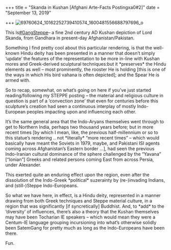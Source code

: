 +++
title = "Skanda in Kushan [Afghani Arte-Facts Postingxa0#2]"
date = "September 13, 2019"

+++
![69760624_10162252739410574_1600481556688797696_o](https://aryaakasha.files.wordpress.com/2019/09/69760624_10162252739410574_1600481556688797696_o.jpg?w=676)

This
Is[#GangSteppe](https://www.facebook.com/hashtag/gangsteppe?epa=HASHTAG)–
a fine 2nd century AD Kushan depiction of Lord Skanda, from Gandhara in
present-day Afghanistan/Pakistan.

Something I find pretty cool about this particular rendering, is that
the well-known Hindu deity has been presented in a manner that doesn’t
simply ‘update’ the features of the representation to be more in-line
with Kushan mores and Greek-derived sculptural techniques:but it
\*preserves\* the Hindu elements as well – most prominently, the rooster
He is holding \[this is one of the ways in which His bird vahana is
often depicted\]; and the Spear He is armed with.

So to recap, somewhat, on what’s going on here if you’ve just started
reading/following my STEPPE posting – the material and religious culture
in question is part of a ‘convection zone’ that even for centuries
before this sculpture’s creation had seen a continuous interplay of
mostly Indo-European peoples impacting upon and influencing each other.

It’s the same general area that the Indo-Aryans themselves went through
to get to Northern India, perhaps two thousand years before; but in more
recent times \[by which I mean, like, the previous half-millennium or so
to this statue’s rendering .. not \*literally\* “more recent times” –
which would basically have meant the Soviets in 1979, maybe, and
Pakistani ISI agents coming across Afghanistan’s Eastern border …\], had
seen the previous Indo-Iranian cultural dominance of the sphere
challenged by the “Yavana” \[“Ionian”\] Greeks and related persons
coming East from across Persia, under Alexander.

This exerted quite an enduring effect upon the region, even after the
dissolution of the Indo-Greek \*political\* suzerainty by (re-)invading
Indians, and (still-)Steppe Indo-Europeans.

So what we have here, in effect, is a Hindu deity, represented in a
manner drawing from both Greek techniques and Steppe material culture,
in a region that was significantly \[if syncretically\] Buddhist. And,
to \*add\* to the ‘diversity’ of influences, there’s also a theory that
the Kushan themselves may have been Tocharian IE speakers – which would
mean they were a Centum-IE language grouping incursioning into what’s
otherwise solidly been SatemGang for pretty much as long as the
Indo-Europeans have been there.

Fun.
